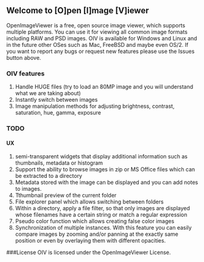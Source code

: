 ## Welcome to [O]pen [I]mage [V]iewer

OpenImageViewer is a free, open source image viewer, which supports multiple platforms. You can use it for viewing all common image formats including RAW and PSD images.
OIV is available for Windows and Linux and in the future other OSes such as Mac, FreeBSD and maybe even OS/2.
If you want to report any bugs or request new features please use the Issues button above.

### OIV features
1. Handle HUGE files (try to load an 80MP image and you will understand what we are taking about)
2. Instantly switch between images
3. Image manipulation methods for adjusting brightness, contrast, saturation, hue, gamma, exposure

### TODO

#### UX
1. semi-transparent widgets that display additional information such as thumbnails, metadata or histogram
2. Support the ability to browse images in zip or MS Office files which can be extracted to a directory
3. Metadata stored with the image can be displayed and you can add notes to images.
4. Tthumbnail preview of the current folder
5. File explorer panel which allows switching between folders
6. Within a directory, apply a file filter, so that only images are displayed whose filenames have a certain string or match a regular expression
7. Pseudo color function which allows creating false color images
8. Synchronization of multiple instances. With this feature you can easily compare images by zooming and/or panning at the exactly same position or even by overlaying them with different opacities.

###License
OIV is licensed under the OpenImageViewer License.
